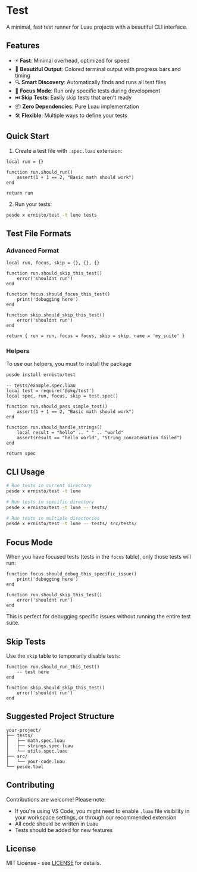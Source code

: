 # Test

A minimal, fast test runner for Luau projects with a beautiful CLI interface.

## Features

- ⚡ **Fast**: Minimal overhead, optimized for speed
- 🎨 **Beautiful Output**: Colored terminal output with progress bars and timing
- 🔍 **Smart Discovery**: Automatically finds and runs all test files
- 🎯 **Focus Mode**: Run only specific tests during development
- ⏭️ **Skip Tests**: Easily skip tests that aren't ready
- 📦 **Zero Dependencies**: Pure Luau implementation
- 🛠️ **Flexible**: Multiple ways to define your tests

## Quick Start

1. Create a test file with `.spec.luau` extension:

```luau
local run = {}

function run.should_run()
    assert(1 + 1 == 2, "Basic math should work")
end

return run
```

2. Run your tests:

```bash
pesde x ernisto/test -t lune tests
```

## Test File Formats

### Advanced Format

```luau
local run, focus, skip = {}, {}, {}

function run.should_skip_this_test()
    error('shouldnt run')
end

function focus.should_focus_this_test()
    print('debugging here')
end

function skip.should_skip_this_test()
    error('shouldnt run')
end

return { run = run, focus = focus, skip = skip, name = 'my_suite' }
```

### Helpers

To use our helpers, you must to install the package

```bash
pesde install ernisto/test
```

```luau
-- tests/example.spec.luau
local test = require('@pkg/test')
local spec, run, focus, skip = test.spec()

function run.should_pass_simple_test()
    assert(1 + 1 == 2, "Basic math should work")
end

function run.should_handle_strings()
    local result = "hello" .. " " .. "world"
    assert(result == "hello world", "String concatenation failed")
end

return spec
```

## CLI Usage

```bash
# Run tests in current directory
pesde x ernisto/test -t lune

# Run tests in specific directory
pesde x ernisto/test -t lune -- tests/

# Run tests in multiple directories
pesde x ernisto/test -t lune -- tests/ src/tests/
```

## Focus Mode

When you have focused tests (tests in the `focus` table), only those tests will run:

```luau
function focus.should_debug_this_specific_issue()
    print('debugging here')
end

function run.should_skip_this_test()
    error('shouldnt run')
end
```

This is perfect for debugging specific issues without running the entire test suite.

## Skip Tests

Use the `skip` table to temporarily disable tests:

```luau
function run.should_run_this_test()
    -- test here
end

function skip.should_skip_this_test()
    error('shouldnt run')
end
```

## Suggested Project Structure

```
your-project/
├── tests/
│   ├── math.spec.luau
│   ├── strings.spec.luau
│   └── utils.spec.luau
├── src/
│   └── your-code.luau
└── pesde.toml
```

## Contributing

Contributions are welcome! Please note:

- If you're using VS Code, you might need to enable `.luau` file visibility in your workspace settings, or through our recommended extension
- All code should be written in Luau
- Tests should be added for new features

## License

MIT License - see [LICENSE](LICENSE) for details.
